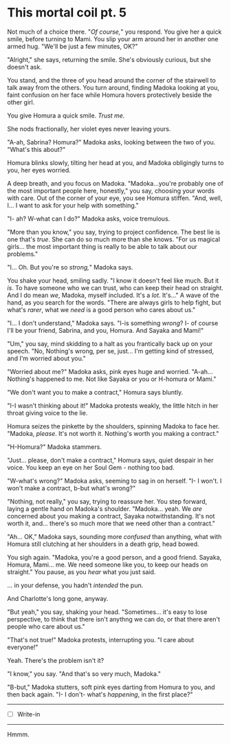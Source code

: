 # This mortal coil pt. 5

Not much of a choice there. "*Of course,*" you respond. You give her a quick smile, before turning to Mami. You slip your arm around her in another one armed hug. "We'll be just a few minutes, OK?"

"Alright," she says, returning the smile. She's obviously curious, but she doesn't ask.

You stand, and the three of you head around the corner of the stairwell to talk away from the others. You turn around, finding Madoka looking at you, faint confusion on her face while Homura hovers protectively beside the other girl.

You give Homura a quick smile. *Trust me.*

She nods fractionally, her violet eyes never leaving yours.

"A-ah, Sabrina? Homura?" Madoka asks, looking between the two of you. "What's this about?"

Homura blinks slowly, tilting her head at you, and Madoka obligingly turns to you, her eyes worried.

A deep breath, and you focus on Madoka. "Madoka...you're probably one of the most important people here, honestly," you say, choosing your words with care. Out of the corner of your eye, you see Homura stiffen. "And, well, I... I want to ask for your help with something."

"I- ah? W-what can I do?" Madoka asks, voice tremulous.

"More than you know," you say, trying to project confidence. The best lie is one that's *true*. She can do so much more than she knows. "For us magical girls... the most important thing is really to be able to talk about our problems."

"I... Oh. But you're so *strong,*" Madoka says.

You shake your head, smiling sadly. "I know it doesn't feel like much. But it *is*. To have someone who we can trust, who can keep their head on straight. And I do mean *we*, Madoka, myself included. It's a *lot*. It's..." A wave of the hand, as you search for the words. "There are always girls to help fight, but what's *rarer*, what we *need* is a good person who cares about us."

"I... I don't understand," Madoka says. "I-is something *wrong*? I- of course I'll be your friend, Sabrina, and you, Homura. And Sayaka and Mami!"

"Um," you say, mind skidding to a halt as you frantically back up on your speech. "No, Nothing's wrong, per se, just... I'm getting kind of stressed, and I'm worried about you."

"Worried about me?" Madoka asks, pink eyes huge and worried. "A-ah... Nothing's happened to me. Not like Sayaka or you or H-homura or Mami."

"We don't want you to make a contract," Homura says bluntly.

"I-I wasn't thinking about it!" Madoka protests weakly, the little hitch in her throat giving voice to the lie.

Homura seizes the pinkette by the shoulders, spinning Madoka to face her. "Madoka, *please*. It's not worth it. Nothing's worth you making a contract."

"H-Homura?" Madoka stammers.

"Just... please, don't make a contract," Homura says, quiet despair in her voice. You keep an eye on her Soul Gem - nothing too bad.

"W-what's wrong?" Madoka asks, seeming to sag in on herself. "I- I won't. I won't make a contract, b-but what's wrong?"

"Nothing, not really," you say, trying to reassure her. You step forward, laying a gentle hand on Madoka's shoulder. "Madoka... yeah. We *are* concerned about you making a contract, Sayaka notwithstanding. It's not worth it, and... there's so much more that we need other than a contract."

"Ah... OK," Madoka says, sounding more *confused* than anything, what with Homura still clutching at her shoulders in a death grip, head bowed.

You sigh again. "Madoka, you're a good person, and a good friend. Sayaka, Homura, Mami... me. We need someone like you, to keep our heads on straight." You pause, as you *hear* what you just said.

... in your defense, you hadn't *intended* the pun.

And Charlotte's long gone, anyway.

"But yeah," you say, shaking your head. "Sometimes... it's easy to lose perspective, to think that there isn't anythng we can do, or that there aren't people who care about us."

"That's not true!" Madoka protests, interrupting you. "I care about everyone!"

Yeah. There's the problem isn't it?

"I know," you say. "And that's so very much, Madoka."

"B-but," Madoka stutters, soft pink eyes darting from Homura to you, and then back again. "I- I don't- what's *happening*, in the first place?"

---

- [ ] Write-in

---

Hmmm.
